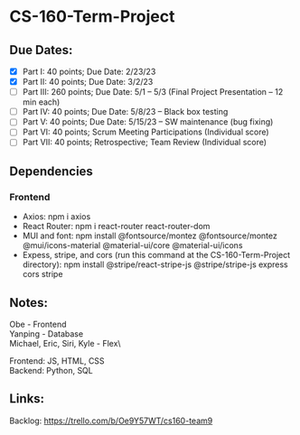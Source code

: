 # CS-160-Term-Project

## Due Dates:
- [x] Part I:		40 points; Due Date: 2/23/23
- [x] Part II: 	40 points; Due Date: 3/2/23
- [ ] Part III: 	260 points; Due Date: 5/1 – 5/3 (Final Project Presentation – 12 min each)
- [ ] Part IV: 	40 points; Due Date: 5/8/23 – Black box testing
- [ ] Part V:	40 points; Due Date: 5/15/23 – SW maintenance (bug fixing)
- [ ] Part VI:	40 points; Scrum Meeting Participations (Individual score)
- [ ] Part VII:	40 points; Retrospective; Team Review (Individual score)

## Dependencies
 ### Frontend
 - Axios: npm i axios
 - React Router: npm i react-router react-router-dom
 - MUI and font: npm install @fontsource/montez @fontsource/montez @mui/icons-material @material-ui/core @material-ui/icons
 - Expess, stripe, and cors (run this command at the CS-160-Term-Project directory): npm install @stripe/react-stripe-js @stripe/stripe-js express cors stripe

## Notes:
Obe - Frontend\
Yanping - Database\
Michael, Eric, Siri, Kyle - Flex\

Frontend: JS, HTML, CSS\
Backend: Python, SQL

## Links:
 Backlog: https://trello.com/b/Oe9Y57WT/cs160-team9 
